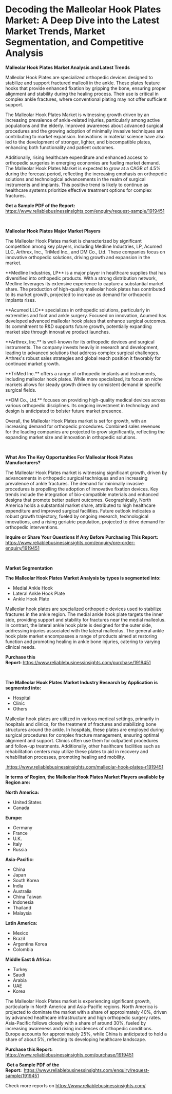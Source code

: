 <p><h1>Decoding the Malleolar Hook Plates Market: A Deep Dive into the Latest Market Trends, Market Segmentation, and Competitive Analysis</h1></p><p><strong>Malleolar Hook Plates Market Analysis and Latest Trends</strong></p>
<p><p>Malleolar Hook Plates are specialized orthopedic devices designed to stabilize and support fractured malleoli in the ankle. These plates feature hooks that provide enhanced fixation by gripping the bone, ensuring proper alignment and stability during the healing process. Their use is critical in complex ankle fractures, where conventional plating may not offer sufficient support.</p><p>The Malleolar Hook Plates Market is witnessing growth driven by an increasing prevalence of ankle-related injuries, particularly among active populations and the elderly. Improved awareness about advanced surgical procedures and the growing adoption of minimally invasive techniques are contributing to market expansion. Innovations in material science have also led to the development of stronger, lighter, and biocompatible plates, enhancing both functionality and patient outcomes.</p><p>Additionally, rising healthcare expenditure and enhanced access to orthopedic surgeries in emerging economies are fueling market demand. The Malleolar Hook Plates Market is expected to grow at a CAGR of 4.5% during the forecast period, reflecting the increasing emphasis on orthopedic solutions and technological advancements in the realm of surgical instruments and implants. This positive trend is likely to continue as healthcare systems prioritize effective treatment options for complex fractures.</p></p>
<p><strong>Get a Sample PDF of the Report:&nbsp;</strong> <a href="https://www.reliablebusinessinsights.com/enquiry/request-sample/1919451?utm_campaign=3278&utm_medium=2&utm_source=Github&utm_content=ia&utm_term=05032025&utm_id=malleolar-hook-plates">https://www.reliablebusinessinsights.com/enquiry/request-sample/1919451</a></p>
<p>&nbsp;</p>
<p><strong>Malleolar Hook Plates Major Market Players</strong></p>
<p><p>The Malleolar Hook Plates market is characterized by significant competition among key players, including Medline Industries, LP, Acumed LLC, Arthrex, Inc., TriMed Inc., and DM Co., Ltd. These companies focus on innovative orthopedic solutions, driving growth and expansion in the market.</p><p>**Medline Industries, LP** is a major player in healthcare supplies that has diversified into orthopedic products. With a strong distribution network, Medline leverages its extensive experience to capture a substantial market share. The production of high-quality malleolar hook plates has contributed to its market growth, projected to increase as demand for orthopedic implants rises.</p><p>**Acumed LLC** specializes in orthopedic solutions, particularly in extremities and foot and ankle surgery. Focused on innovation, Acumed has developed advanced malleolar hook plates that enhance surgical outcomes. Its commitment to R&D supports future growth, potentially expanding market size through innovative product launches.</p><p>**Arthrex, Inc.** is well-known for its orthopedic devices and surgical instruments. The company invests heavily in research and development, leading to advanced solutions that address complex surgical challenges. Arthrex's robust sales strategies and global reach position it favorably for continued market growth.</p><p>**TriMed Inc.** offers a range of orthopedic implants and instruments, including malleolar hook plates. While more specialized, its focus on niche markets allows for steady growth driven by consistent demand in specific surgical fields.</p><p>**DM Co., Ltd.** focuses on providing high-quality medical devices across various orthopedic disciplines. Its ongoing investment in technology and design is anticipated to bolster future market presence.</p><p>Overall, the Malleolar Hook Plates market is set for growth, with an increasing demand for orthopedic procedures. Combined sales revenues for the leading companies are projected to grow significantly, reflecting the expanding market size and innovation in orthopedic solutions.</p></p>
<p>&nbsp;</p>
<p><strong>What Are The Key Opportunities For Malleolar Hook Plates Manufacturers?</strong></p>
<p><p>The Malleolar Hook Plates market is witnessing significant growth, driven by advancements in orthopedic surgical techniques and an increasing prevalence of ankle fractures. The demand for minimally invasive procedures is propelling the adoption of innovative fixation devices. Key trends include the integration of bio-compatible materials and enhanced designs that promote better patient outcomes. Geographically, North America holds a substantial market share, attributed to high healthcare expenditure and improved surgical facilities. Future outlook indicates a robust growth trajectory, fueled by ongoing research, technological innovations, and a rising geriatric population, projected to drive demand for orthopedic interventions.</p></p>
<p><strong>Inquire or Share Your Questions If Any Before Purchasing This Report:</strong> <a href="https://www.reliablebusinessinsights.com/enquiry/pre-order-enquiry/1919451?utm_campaign=3278&utm_medium=2&utm_source=Github&utm_content=ia&utm_term=05032025&utm_id=malleolar-hook-plates">https://www.reliablebusinessinsights.com/enquiry/pre-order-enquiry/1919451</a></p>
<p>&nbsp;</p>
<p><strong>Market Segmentation</strong></p>
<p><strong>The Malleolar Hook Plates Market Analysis by types is segmented into:</strong></p>
<p><ul><li>Medial Ankle Hook</li><li>Lateral Ankle Hook Plate</li><li>Ankle Hook Plate</li></ul></p>
<p><p>Malleolar hook plates are specialized orthopedic devices used to stabilize fractures in the ankle region. The medial ankle hook plate targets the inner side, providing support and stability for fractures near the medial malleolus. In contrast, the lateral ankle hook plate is designed for the outer side, addressing injuries associated with the lateral malleolus. The general ankle hook plate market encompasses a range of products aimed at restoring function and promoting healing in ankle bone injuries, catering to varying clinical needs.</p></p>
<p><strong>Purchase this Report:&nbsp;</strong><a href="https://www.reliablebusinessinsights.com/purchase/1919451?utm_campaign=3278&utm_medium=2&utm_source=Github&utm_content=ia&utm_term=05032025&utm_id=malleolar-hook-plates">https://www.reliablebusinessinsights.com/purchase/1919451</a></p>
<p>&nbsp;</p>
<p><strong>The Malleolar Hook Plates Market Industry Research by Application is segmented into:</strong></p>
<p><ul><li>Hospital</li><li>Clinic</li><li>Others</li></ul></p>
<p><p>Malleolar hook plates are utilized in various medical settings, primarily in hospitals and clinics, for the treatment of fractures and stabilizing bone structures around the ankle. In hospitals, these plates are employed during surgical procedures for complex fracture management, ensuring optimal alignment and support. Clinics often use them for outpatient procedures and follow-up treatments. Additionally, other healthcare facilities such as rehabilitation centers may utilize these plates to aid in recovery and rehabilitation processes, promoting healing and mobility.</p></p>
<p><a href="https://www.reliablebusinessinsights.com/malleolar-hook-plates-r1919451?utm_campaign=3278&utm_medium=2&utm_source=Github&utm_content=ia&utm_term=05032025&utm_id=malleolar-hook-plates">&nbsp;https://www.reliablebusinessinsights.com/malleolar-hook-plates-r1919451</a></p>
<p><strong>In terms of Region, the Malleolar Hook Plates Market Players available by Region are:</strong></p>
<p>
    <p> <strong> North America: </strong>
        <ul>
            <li>United States</li>
            <li>Canada</li>
        </ul>
        </p> 
    <p> <strong> Europe: </strong>
        <ul>
            <li>Germany</li>
            <li>France</li>
            <li>U.K.</li>
            <li>Italy</li>
            <li>Russia</li>
        </ul>
        </p> 
    <p> <strong> Asia-Pacific: </strong>
        <ul>
            <li>China</li>
            <li>Japan</li>
            <li>South Korea</li>
            <li>India</li>
            <li>Australia</li>
            <li>China Taiwan</li>
            <li>Indonesia</li>
            <li>Thailand</li>
            <li>Malaysia</li>
        </ul>
        </p> 
    <p> <strong> Latin America: </strong>
        <ul>
            <li>Mexico</li>
            <li>Brazil</li>
            <li>Argentina Korea</li>
            <li>Colombia</li>
        </ul>
        </p> 
    <p> <strong> Middle East & Africa: </strong>
        <ul>
            <li>Turkey</li>
            <li>Saudi</li>
            <li>Arabia</li>
            <li>UAE</li>
            <li>Korea</li>
        </ul>
    </p>
    </p>
<p><p>The Malleolar Hook Plates market is experiencing significant growth, particularly in North America and Asia-Pacific regions. North America is projected to dominate the market with a share of approximately 40%, driven by advanced healthcare infrastructure and high orthopedic surgery rates. Asia-Pacific follows closely with a share of around 30%, fueled by increasing awareness and rising incidences of orthopedic conditions. Europe accounts for approximately 25%, while China is anticipated to hold a share of about 5%, reflecting its developing healthcare landscape.</p></p>
<p><strong>Purchase this Report: </strong><a href="https://www.reliablebusinessinsights.com/purchase/1919451?utm_campaign=3278&utm_medium=2&utm_source=Github&utm_content=ia&utm_term=05032025&utm_id=malleolar-hook-plates">https://www.reliablebusinessinsights.com/purchase/1919451</a></p>
<p>&nbsp;<strong>Get a Sample PDF of the Report:&nbsp;&nbsp;</strong><a href="https://www.reliablebusinessinsights.com/enquiry/request-sample/1919451?utm_campaign=3278&utm_medium=2&utm_source=Github&utm_content=ia&utm_term=05032025&utm_id=malleolar-hook-plates">https://www.reliablebusinessinsights.com/enquiry/request-sample/1919451</a></p>
<p><strong></strong></p>
<p>Check more reports on <a href="https://www.reliablebusinessinsights.com/?utm_campaign=3278&utm_medium=2&utm_source=Github&utm_content=ia&utm_term=05032025&utm_id=malleolar-hook-plates">https://www.reliablebusinessinsights.com/</a></p>